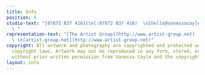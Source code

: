 ```yaml
---
title: Info
position: 5
studio-text: "[07872 837 416](tel:07872 837 416)  \n[hello@vanessacoyle.com](mailto:hello@vanessacoyle.com)
  \ "
representation-text: "[The Artist Group](http://www.artist-group.net)  \n[njo@artist-group.net](http://www.artist-group.net)
  \ \n[artist-group.net](http://www.artist-group.net)"
copyright: All artwork and photography are copyrighted and protected under international
  copyright laws. Artwork may not be reproduced in any form, stored, or manipulated
  without prior written permission from Vanessa Coyle and the copyright holders.
layout: info
---
```


